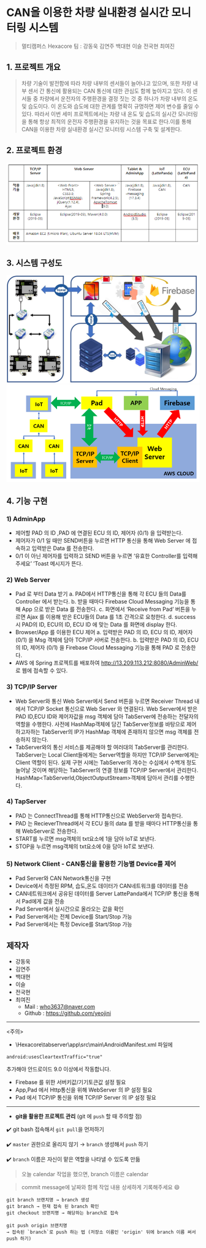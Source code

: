 # CAN을 이용한 차량 실내환경 실시간 모니터링 시스템
> 멀티캠퍼스 Hexacore 팀 : 강동욱 김연주 백대현 이슬 전국현 최여진

## 1. 프로젝트 개요
>차량 기술이 발전함에 따라 차량 내부의 센서들이 늘어나고 있으며, 또한 차량 내부 센서 간 통신에 활용되는 CAN 통신에 대한 관심도 함께 높아지고 있다. 이 센서들 중 차량에서 운전자의 주행환경을 결정 짓는 것 중 하나가 차량 내부의 온도 및 습도이다. 이 온도와 습도에 대한 관계를 명확히 규명하면 제어 변수를 줄일 수 있다. 따라서 이번 세미 프로젝트에서는 차량 내 온도 및 습도의 실시간 모니터링을 통해 항상 최적의 운전자 주행환경을 유지하는 것을 목표로 한다.이를 통해 CAN을 이용한 차량 실내환경 실시간 모니터링 시스템 구축 및 설계한다.

## 2. 프로젝트 환경

![stack](./IMG/stack.PNG)

## 3. 시스템 구성도  


![structure2](./IMG/structure2.jpg)
![structure](./IMG/stack2.png)

## 4. 기능 구현
### 1) AdminApp
- 제어할 PAD 의 ID ,PAD 에 연결된 ECU 의 ID, 제어자 (0/1) 을 입력받는다.
- 제어자가 0/1 일 때만 SEND버튼을 누르면 HTTP 통신을 통해 Web Server 에 접속하고 입력받은 Data 를 전송한다.
- 0/1 이 아닌 제어자를 입력하고 SEND 버튼을 누르면 ‘유효한 Controller를 입력해 주세요’ ’Toast 메시지가 뜬다.

### 2) Web Server
- Pad 로 부터 Data 받기
a. PAD에서 HTTP통신을 통해 각 ECU 들의 Data를 Controller 에서 받는다.
b. 받을 때마다 Firebase Cloud Messaging 기능을 통해 App 으로 받은 Data 를 전송한다.
c. 화면에서 ‘Receive from Pad’ 버튼을 누르면 Ajax 를 이용해 받은 ECU들의 Data 를 1초 간격으로 요청한다. 
d. success 시 PAD의 ID, ECU의 ID, ECU ID 에 맞는 Data 를 화면에 display 한다.
- Browser/App 를 이용한 ECU 제어
a. 입력받은 PAD 의 ID, ECU 의 ID, 제어자 (0/1) 을  Msg 객체에 담아 TCP/IP 서버로 전송한다.
b. 입력받은 PAD 의 ID, ECU 의 ID, 제어자 (0/1) 을 Firebase Cloud Messaging 기능을 통해 PAD 로 전송한다.
- AWS 에 Spring 프로젝트를 배포하여 http://13.209.113.212:8080/AdminWeb/ 로 웹에 접속할 수 있다. 

### 3) TCP/IP Server
- Web Server와 통신
Web Server에서 Send 버튼을 누르면 Receiver Thread 내에서 TCP/IP Socket 통신으로 Web Server 와 연결된다. Web Server에서 받은 PAD ID,ECU ID와 제어자값을 msg 객체에 담아 TabServer에 전송하는 전달자의 역할을 수행한다. 사전에 HashMap객체에 담긴 TabServer정보를 바탕으로 제어하고자하는 TabServer의 IP가 HashMap 객체에 존재하지 않으면 msg 객체를 전송하지 않는다. 
- TabServer와의 통신
서비스를 제공해야 할 여러대의 TabServer를 관리한다. TabServer는 Local Client들에게는 Server역할을 하지만 TCP/IP Server에게는 Client 역할이 된다. 실제 구현 시에는 TabServer의 개수는 수십에서 수백개 정도 늘어날 것이며 해당하는 TabServer의 연결 정보를 TCP/IP Server에서 관리한다. HashMap<TabServerId,ObjectOutputStream>객체에 담아서 관리를 수행한다.

### 4) TapServer
- PAD 는 ConnectThread를 통해 HTTP통신으로 WebServer와 접속한다.
- PAD 는 RecieverThread에서 각 ECU 들의 data 를 받을 때마다 HTTP통신을 통해 WebServer로 전송한다.  
- START를 누르면 msg객체의 txt요소에 1을 담아 IoT로 보낸다.
- STOP을 누르면 msg객체의 txt요소에 0을 담아 IoT로 보낸다.

### 5) Network Client - CAN통신을 활용한 기능별 Device를 제어
- Pad Server와 CAN Network통신을 구현
- Device에서 측정된 RPM, 습도,온도 데이터가 CAN네트워크를 데이터를 전송
- CAN네트워크에서 공유된 데이터를 Server LattePanda에서 TCP/IP 통신을 통해서 Pad에게 값을 전송
- Pad Server에서 실시간으로 올라오는 값을 확인
- Pad Server에서는 전체 Device를 Start/Stop 가능
- Pad Server에서는 특정 Device를 Start/Stop 가능





## 제작자

- 강동욱 
- 김연주
- 백대현 
- 이슬 
- 전국현 
- 최여진
  - Mail : who3637@naver.com
  - Github : https://github.com/yeojini

---
<주의>
- \Hexacore\tabserver\app\src\main\AndroidManifest.xml 파일에
```
android:usesCleartextTraffic="true"
```

추가해야 안드로이드 9.0 이상에서 작동합니다.
- Firebase 를 위한 서버키값/기기토큰값 설정 필요
- App,Pad 에서 Http통신을 위해 WebServer 의 IP 설정 필요
- Pad 에서 TCP/IP 통신을 위해 TCP/IP Server 의 IP 설정 필요

---

- **git을 활용한 프로젝트 관리** (git 에 `push` 할 때 주의할 점)​

✔️ git bash 접속해서 `git pull`을 먼저하기

✔️ `master` 권한으로 올리지 않기 → `branch` 생성해서 `push` 하기

✔️ `branch` 이름은 자신이 맡은 역할을 나타낼 수 있도록 만듦

> 오늘 calendar 작업을 했으면, branch 이름은 calendar

> commit message에 날짜와 함께 작업 내용 상세하게 기록해주세요 😄

    git branch 브랜치명 → branch 생성
    git branch → 현재 접속 된 branch 확인
    git checkout 브랜치명 → 해당하는 branch로 접속
    
    git push origin 브랜치명
    → 접속된 `branch`로 push 하는 법 (저장소 이름인 'origin' 뒤에 branch 이름 써서 push 하기)
